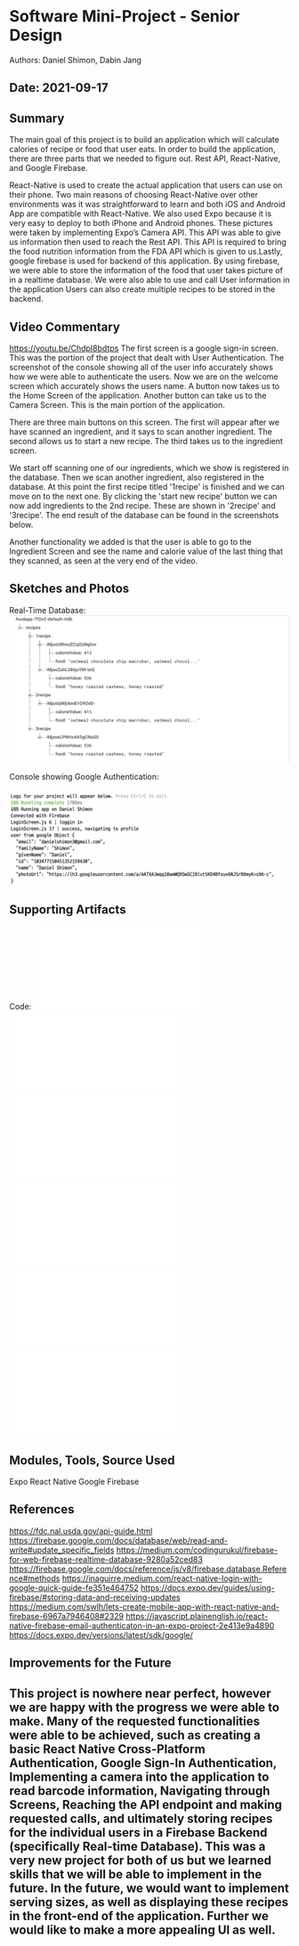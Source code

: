 # Software Mini-Project - Senior Design
Authors: Daniel Shimon, Dabin Jang

Date: 2021-09-17
-----

## Summary

The main goal of this project is to build an application which will calculate calories of recipe or food that user eats. In order to build the application, there are three parts that we needed to figure out. Rest API, React-Native, and Google Firebase. 

React-Native is used to create the actual application that users can use on their phone. Two main reasons of choosing React-Native over other environments was it was straightforward to learn and both iOS and Android App are compatible with React-Native. We also used Expo because it is very easy to deploy to both iPhone and Android phones. These pictures were taken by implementing Expo’s Camera API. This API was able to give us information then used to reach the Rest API. This API is required to bring the food nutrition information from the FDA API which is given to us.Lastly, google firebase is used for backend of this application. By using firebase, we were able to store the information of the food that user takes picture of in a realtime database. We were also able to use and call User information in the application Users can also create multiple recipes to be stored in the backend. 


## Video Commentary
https://youtu.be/ChdpI8bdtps
The first screen is a google sign-in screen. This was the portion of the project that dealt
with User Authentication. The screenshot of the console showing all of the user info
accurately shows how we were able to authenticate the users. Now we are on the welcome screen
which accurately shows the users name. A button now takes us to the Home Screen of the application. Another button can take us to the Camera Screen. This is the main portion of the application.

There are three main buttons on this screen. The first will appear after we have scanned an
ingredient, and it says to scan another ingredient. The second allows us to start a new recipe. The third takes us to the ingredient screen.

We start off scanning one of our ingredients, which we show is registered in the database. Then we scan another ingredient, also  registered in the database. At this point the first recipe titled '1recipe' is finished and we can move on to the next one. By clicking the 'start  new recipe' button we can now add ingredients to the 2nd recipe. These are shown in '2recipe' and '3recipe'. The end result of the database can be found in the screenshots below.

Another functionality we added is that the user is able to go to the Ingredient Screen and see the name and calorie value of the last thing that they scanned, as seen at the very end of the video.


## Sketches and Photos


Real-Time Database:
![db](./images/db.png)

Console showing Google Authentication:

![console](./images/console.png)


## Supporting Artifacts

Code:
![camera.js Code](./camera.js)
![App.js Code](./App.js)
![HomeScreen.js Code](./Screens/HomeScreen.js)
![LoginScreen.js Code](./Screens/LoginScreen.js)
![ProfileScreen.js Code](./Screens/ProfileScreen.js)
![IngredientScreen.js Code](./IngredientScreen.js)


## Modules, Tools, Source Used

Expo
React Native
Google Firebase

## References
https://fdc.nal.usda.gov/api-guide.html
https://firebase.google.com/docs/database/web/read-and-write#update_specific_fields
https://medium.com/codingurukul/firebase-for-web-firebase-realtime-database-9280a52ced83
https://firebase.google.com/docs/reference/js/v8/firebase.database.Reference#methods
https://inaguirre.medium.com/react-native-login-with-google-quick-guide-fe351e464752
https://docs.expo.dev/guides/using-firebase/#storing-data-and-receiving-updates
https://medium.com/swlh/lets-create-mobile-app-with-react-native-and-firebase-6967a7946408#2329
https://javascript.plainenglish.io/react-native-firebase-email-authenticaton-in-an-expo-project-2e413e9a4890
https://docs.expo.dev/versions/latest/sdk/google/


## Improvements for the Future
This project is nowhere near perfect, however we are happy with the progress we were able to make. Many of the requested functionalities were able to be achieved, such as creating a basic React Native Cross-Platform Authentication, Google Sign-In Authentication, Implementing a camera into the application to read barcode information, Navigating through Screens, Reaching the API endpoint and making requested calls, and ultimately storing recipes for the individual users in a Firebase Backend (specifically Real-time Database). This was a very new project for both of us but we learned skills that we will be able to implement in the future. In the future, we would want to implement serving sizes, as well as displaying these recipes in the front-end of the application. Further we would like to make a more appealing UI as well.
-----
